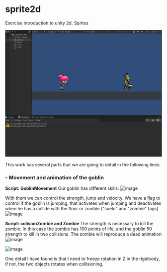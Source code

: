 # sprite2d
Exercise introduction to unity 2d. Sprites

![exercise](https://github.com/antoniocxv/sprite2d/blob/main/gifs/ejercicio.gif)

This work has several parts that we are going to detail in the following lines:

### - Movement and animation of the goblin
**Script: GoblinMovement**
Our goblin has different skills:
<img width="auto" alt="image" src="https://github.com/antoniocxv/sprite2d/assets/6523949/66080e7d-b607-4105-a0ce-aad841242f45">

With them we can control the strength, jump and velocity. We have a flag to control if the goblin is jumping, that activates when jumping and deactivates when he has a collide with the floor or zombie ("suelo" and "zombie" tags)
<img width="auto" alt="image" src="https://github.com/antoniocxv/sprite2d/assets/6523949/c892aa19-2ed8-4568-abe3-699b5fa68809">

**Script: colisionZombie and Zombie**
The strength is necessary to kill the zombie. In this case the zombie has 100 points of life, and the goblin 50 strength to kill in two collisions. The zombie will reproduce a dead animation 
<img width="auto" alt="image" src="https://github.com/antoniocxv/sprite2d/assets/6523949/c5acdca9-80c0-4dab-8765-310c11ae68bd">

<img width="auto" alt="image" src="https://github.com/antoniocxv/sprite2d/assets/6523949/fcaf6a5a-6254-4e52-b61a-5d79dfffdf6d">

One detail I have found is that I need to freeze rotation in Z in the rigidbody, if not, the two objects rotates when collisioning.
